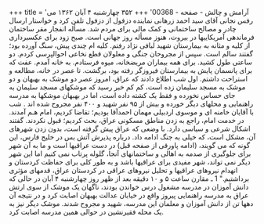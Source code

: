 +++
title = 'آرامش و چالش - صفحه - 00368'
+++
۳۵۲ چهارشنبه ۴ آبان ۱۳۶۲ می رفس نجانی آقای سید احمد زرهانی نماینده دزفول از دزفول تلفن کرد و خواستار ارسال چادر و مصالح ساختمانی و کمک مالی برای مردم شد. مسأله انفجار مقر ساختمان فرماندهی آمریکاییها در بیروت، هنوز مسأله روز جهانی است. صبح زود برای عکسبرداری از کلیه و مثانه به بیمارستان شهید لبافی نژاد رفتم. کلیه ام چندی پیش، سنگ آورده بود؛ گفتند سالم است. سپس از مجروحان جنگی و معلولان قطع نخاعی احوالپرسی کردم. دو ساعتی طول کشید. برای همه بیماران مریضخانه، میوه فرستادم. به خانه آمدم. عفت که برای پانسمان پایش به بیمارستان فیروزگر رفته بود، برگشت. تا عصر در خانه، مطالعه و استراحت داشتم. اول شب اطلاع دادند که عراق، امروز عصر دو موشک به بهبهان و دو موشک به مسجد سلیمان زده است، کم کم خبر رسید که موشکهای مسجد سلیمان به جای حساس نخورده و فقط یک کشته داده است، اما در بهبهان موشکها به مدرسه راهنمایی و محلهای دیگر خورده و بیش از ۹۵ نفر شهید و ۴۰۰ نفر مجروح شده اند . شب با آقایان خامنه ای و موسوی اردبیلی مهمان احمدآقا بودیم؛ تقاضا کردیم، امام هـم آمدند. در خدمت امام، راجع به زدن مناطق مسکونی عراق، بحث کردیم؛ قبول نکردند. گفتند اشکال شرعی و سیاسی دارد. با وضعی که عراق پیش گرفته است، بدون زدن شهرهای آن، مشکل است، که خیلی به جنگ ادامه داد. درباره پذیرش آتش بس در خلیج فارس، این گونه که می گویند، (ادامه پاورقی از صفحه قبل) در دست عراقیها است و ما به آن شهر برای جلوگیری از صدمه به اهالی و ساختمانهای آنجا، گلوله پرتاب نمی کنیم اما این شهر دیگر نمی تواند، شهر مفیدی برای عراقیها باشد و به طور کلی برای حفاظت کردستان و انهدام نیروهای عراقیها و تحلیل نیروهای عراقی در کردستان عراق، قدمهای مؤثری برداشتیم." 1 ـ مقارن ساعت ۵ و ۱۰ دقیقه بعد از ظهر روز چهارشنبه ۴ آبان در حالی که دانش آموزان در مدرسه مشغول درس خواندن بودند، ناگهان یک موشک از سوی ارتش عراق به مدرسه راهنمایی پیروز واقع در خیابان عدالت بهبهان اصابت کرد و در نتیجه آن دهها تن از دانش آموزان و معلمان این مدرسه، شهید و مجروح شدند. موشک دیگر نیز به یک محله فقیرنشین در حوالی همین مدرسه اصابت کرد.